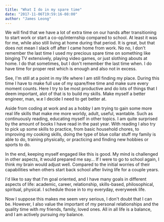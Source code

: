 ```yaml
---
title: "What I do in my spare time"
date: "2017-11-06T19:59:16-08:00"
author: "James Leong"
---
```


We will find that we have a lot of extra time on our hands after transitioning to start work or start a co-op/internship compared to school. At least it was for me, while also still living at home during that period. It is great, but that does not mean I slack off after I came home from work. No no, I don't remember the last time I used my precious spare time on something like binging TV extensively, playing video games, or just slothing abouts at home. I do that sometimes, but I don't remember the last time when. I do have time for proper rest  which is enough and also not in excess.

See, I'm still at a point in my life where I am still finding my place. During this time I have to make full use of my spare/free time and make sure every moment counts. Here I try to be most productive and do lots of things that I deem important, alot of that is to build my skills. Make myself a better engineer, man, w.e I decide I need to get better at.

Aside from coding at work and as a hobby I am trying to gain some more real life skills that make me more worldy, adult, useful, wantable. Such as continuously reading, educating myself in other topics. I am quite surprised by the amount of books I have read in the past year. With reading I also try to pick up some skills to practice, from basic household chores, to improving my cooking skills, doing the type of blue collar stuff my family is able to do, training physically, or practicing and finding new hobbies or sports to do.

In the end, keeping myself engaged like this is good. My mind is challenged in other aspects, it would prepared me say... If I were to go to school again, I think my brain would adjust well. Compared to the initial worries of their capabilities when others start back school after living life for a couple years.

I'd like to say that I'm goal oriented, and I have many goals in different aspects of life: academic, career, relationship, skills-based, philosophical, spiritual, physical. I schedule those in to my everyday, everyweek life. 

Now I suppose this makes me seem very serious, I don't doubt that I can be. However, I also value the important of my personal relationships and the quality time with my friends, family, loved ones. All in all life is a balance, and I am actively pursuing *my* balance.  